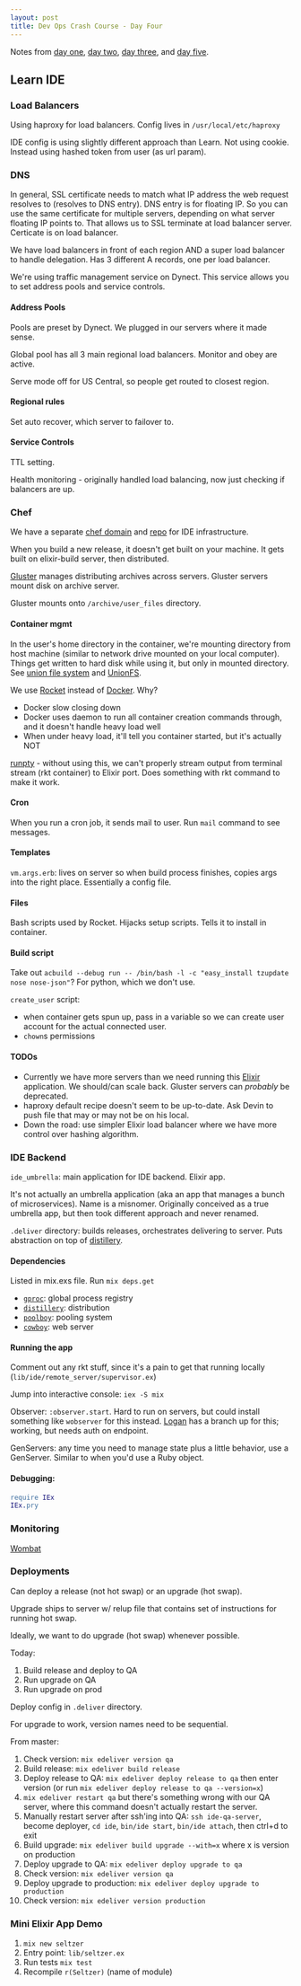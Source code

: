 ```yaml
---
layout: post
title: Dev Ops Crash Course - Day Four
---
```


Notes from [day one](http://blog.kate-travers.com/dev-ops-crash-course-day-one/), [day two](http://blog.kate-travers.com/dev-ops-crash-course-day-two/), [day three](http://blog.kate-travers.com/dev-ops-crash-course-day-three/), and [day five](http://blog.kate-travers.com/dev-ops-crash-course-day-five/).


## Learn IDE

### Load Balancers

Using haproxy for load balancers. Config lives in `/usr/local/etc/haproxy`

IDE config is using slightly different approach than Learn. Not using cookie. Instead using hashed token from user (as url param).


### DNS

In general, SSL certificate needs to match what IP address the web request resolves to (resolves to DNS entry). DNS entry is for floating IP. So you can use the same certificate for multiple servers, depending on what server floating IP points to. That allows us to SSL terminate at load balancer server. Certicate is on load balancer.

We have load balancers in front of each region AND a super load balancer to handle delegation. Has 3 different A records, one per load balancer.

We're using traffic management service on Dynect. This service allows you to set address pools and service controls.

#### Address Pools

Pools are preset by Dynect. We plugged in our servers where it made sense.

Global pool has all 3 main regional load balancers. Monitor and obey are active.

Serve mode off for US Central, so people get routed to closest region.


#### Regional rules

Set auto recover, which server to failover to.


#### Service Controls

TTL setting.

Health monitoring - originally handled load balancing, now just checking if balancers are up.


### Chef

We have a separate [chef domain](chef.students.learn.co) and [repo](https://github.com/flatiron-labs/students-chef-repo) for IDE infrastructure.

When you build a new release, it doesn't get built on your machine. It gets built on elixir-build server, then distributed.

[Gluster](https://www.gluster.org/) manages distributing archives across servers. Gluster servers mount disk on archive server.

Gluster mounts onto `/archive/user_files` directory.


#### Container mgmt

In the user's home directory in the container, we're mounting directory from host machine (similar to network drive mounted on your local computer). Things get written to hard disk while using it, but only in mounted directory. See [union file system](https://en.wikipedia.org/wiki/Aufs) and [UnionFS](https://en.wikipedia.org/wiki/OverlayFS).

We use [Rocket](https://github.com/coreos/rkt) instead of [Docker](https://www.docker.com/). Why?  
  - Docker slow closing down
  - Docker uses daemon to run all container creation commands through, and it doesn't handle heavy load well
  - When under heavy load, it'll tell you container started, but it's actually NOT

[runpty](https://en.wikipedia.org/wiki/Pseudoterminal) - without using this, we can't properly stream output from terminal stream (rkt container) to Elixir port. Does something with rkt command to make it work.


#### Cron

When you run a cron job, it sends mail to user. Run `mail` command to see messages.


#### Templates

`vm.args.erb`: lives on server so when build process finishes, copies args into the right place. Essentially a config file.


#### Files

Bash scripts used by Rocket. Hijacks setup scripts. Tells it to install in container.


#### Build script

Take out `acbuild --debug run -- /bin/bash -l -c "easy_install tzupdate nose nose-json"`? For python, which we don't use.

`create_user` script:  
  - when container gets spun up, pass in a variable so we can create user account for the actual connected user.
  - `chown`s permissions


#### TODOs

- Currently we have more servers than we need running this [Elixir](http://elixir-lang.org/docs.html) application. We should/can scale back. Gluster servers can _probably_ be deprecated.
- haproxy default recipe doesn't seem to be up-to-date. Ask Devin to push file that may or may not be on his local.
- Down the road: use simpler Elixir load balancer where we have more control over hashing algorithm.


### IDE Backend

`ide_umbrella`: main application for IDE backend. Elixir app.

It's not actually an umbrella application (aka an app that manages a bunch of microservices). Name is a misnomer. Originally conceived as a true umbrella app, but then took different approach and never renamed.

`.deliver` directory: builds releases, orchestrates delivering to server. Puts abstraction on top of [distillery](https://github.com/bitwalker/distillery).

#### Dependencies

Listed in mix.exs file. Run `mix deps.get`

- [`gproc`](https://github.com/uwiger/gproc): global process registry
- [`distillery`](https://github.com/bitwalker/distillery): distribution
- [`poolboy`](https://github.com/devinus/poolboy): pooling system
- [`cowboy`](https://github.com/ninenines/cowboy): web server


#### Running the app

Comment out any rkt stuff, since it's a pain to get that running locally (`lib/ide/remote_server/supervisor.ex`)

Jump into interactive console: `iex -S mix`

Observer: `:observer.start`. Hard to run on servers, but could install something like `wobserver` for this instead. [Logan](https://github.com/loganhasson) has a branch up for this; working, but needs auth on endpoint.

GenServers: any time you need to manage state plus a little behavior, use a GenServer. Similar to when you'd use a Ruby object.


#### Debugging:

```erlang
require IEx
IEx.pry
```

### Monitoring

[Wombat](wombat01.students.learn.co:8080)


### Deployments

Can deploy a release (not hot swap) or an upgrade (hot swap).

Upgrade ships to server w/ relup file that contains set of instructions for running hot swap.

Ideally, we want to do upgrade (hot swap) whenever possible.

Today:  
  1. Build release and deploy to QA
  2. Run upgrade on QA
  3. Run upgrade on prod

Deploy config in `.deliver` directory.

For upgrade to work, version names need to be sequential.

From master:  
  1. Check version: `mix edeliver version qa`
  2. Build release: `mix edeliver build release`
  3. Deploy release to QA: `mix edeliver deploy release to qa` then enter version (or run `mix edeliver deploy release to qa --version=x`)
  4. `mix edeliver restart qa` but there's something wrong with our QA server, where this command doesn't actually restart the server.
  5. Manually restart server after ssh'ing into QA: `ssh ide-qa-server`, become deployer, `cd ide`, `bin/ide start`, `bin/ide attach`, then ctrl+d to exit
  6. Build upgrade: `mix edeliver build upgrade --with=x` where x is version on production
  7. Deploy upgrade to QA: `mix edeliver deploy upgrade to qa`
  8. Check version: `mix edeliver version qa`
  9. Deploy upgrade to production: `mix edeliver deploy upgrade to production`
  10. Check version: `mix edeliver version production`


### Mini Elixir App Demo

1. `mix new seltzer`
2. Entry point: `lib/seltzer.ex`
3. Run tests `mix test`
4. Recompile `r(Seltzer)` (name of module)
